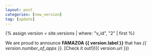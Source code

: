 ```yaml
---
layout: post
categories: [new_version]
tag: [update]
---
```


{% assign version = site.versions | where: "v_id", "2" | first  %}

We are proud to announce **FAMAZOA {{ version.label }}** that has *{{ version.number_of_apps }}*. [Check it out!]({{ version.url }})
